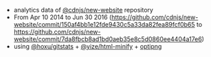  - analytics data of [@cdnjs/new-website](https://github.com/cdnjs/new-website) repository
  - From Apr 10 2014 to Jun 30 2016 (https://github.com/cdnjs/new-website/commit/150af4bb1e12fde9430c5a33da82fea89fcf0b65 to https://github.com/cdnjs/new-website/commit/7da8fbcb8ad1bd0aeb35e8c5d0860ee4404a17e6)
 - using [@hoxu/gitstats](https://github.com/hoxu/gitstats) + [@yize/html-minify](https://github.com/yize/html-minify) + [optipng](http://optipng.sourceforge.net/)

